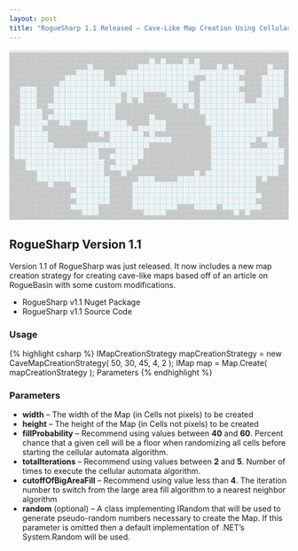 ```yaml
---
layout: post
title: "RogueSharp 1.1 Released – Cave-Like Map Creation Using Cellular Automata"
---
```


![alt text](/img/cavecreationsamples.gif "Rotating image of generated cave maps")

## RogueSharp Version 1.1

Version 1.1 of RogueSharp was just released. It now includes a new map creation strategy for creating cave-like maps based off of an article on RogueBasin with some custom modifications.

* RogueSharp v1.1 Nuget Package
* RogueSharp v1.1 Source Code

### Usage

{% highlight csharp %}
IMapCreationStrategy<Map> mapCreationStrategy =
   new CaveMapCreationStrategy<Map>( 50, 30, 45, 4, 2 );
IMap map = Map.Create( mapCreationStrategy );
Parameters
{% endhighlight %}

### Parameters

* **width** – The width of the Map (in Cells not pixels) to be created
* **height** – The height of the Map (in Cells not pixels) to be created</param>
* **fillProbability** – Recommend using values between **40** and **60**. Percent chance that a given cell will be a floor when randomizing all cells before starting the cellular automata algorithm.
* **totalIterations** – Recommend using values between **2** and **5**. Number of times to execute the cellular automata algorithm.
* **cutoffOfBigAreaFill** – Recommend using value less than **4**. The iteration number to switch from the large area fill algorithm to a nearest neighbor algorithm
* **random** (optional) – A class implementing IRandom that will be used to generate pseudo-random numbers necessary to create the Map. If this parameter is omitted then a default implementation of .NET’s System.Random will be used.